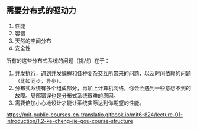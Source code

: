 ## 需要分布式的驱动力
1. 性能
2. 容错
3. 天然的空间分布
4. 安全性

所有的这些分布式系统的问题（挑战）在于：
1. 并发执行，遇到并发编程和各种复杂交互所带来的问题，以及时间依赖的问题（比如同步，异步）。
2. 分布式系统有多个组成部分，再加上计算机网络，你会会遇到一些意想不到的故障。局部错误也是分布式系统很难的原因。
3. 需要倍加小心地设计才能让系统实际达到你期望的性能。

https://mit-public-courses-cn-translatio.gitbook.io/mit6-824/lecture-01-introduction/1.2-ke-cheng-jie-gou-course-structure
